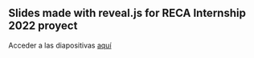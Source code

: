 Slides made with reveal.js for RECA Internship 2022 proyect
---
Acceder a las diapositivas [aquí](https://tonalidae.github.io/wakefinder-slides/)
